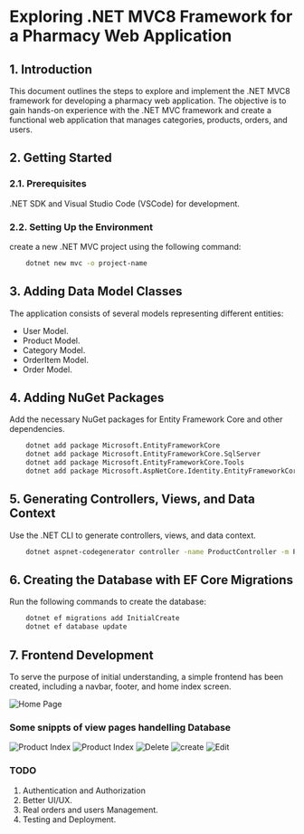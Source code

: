 # Exploring .NET MVC8 Framework for a Pharmacy Web Application

## 1. Introduction

This document outlines the steps to explore and implement the .NET MVC8 framework for developing a pharmacy web application. The objective is to gain hands-on experience with the .NET MVC framework and create a functional web application that manages categories, products, orders, and users.

## 2. Getting Started

### 2.1. Prerequisites

.NET SDK and Visual Studio Code (VSCode) for development.

### 2.2. Setting Up the Environment

create a new .NET MVC project using the following command:

```bash
    dotnet new mvc -o project-name
```

## 3. Adding Data Model Classes

The application consists of several models representing different entities:

- User Model.
- Product Model.
- Category Model.
- OrderItem Model.
- Order Model.

## 4. Adding NuGet Packages

Add the necessary NuGet packages for Entity Framework Core and other dependencies.

``` bash
    dotnet add package Microsoft.EntityFrameworkCore
    dotnet add package Microsoft.EntityFrameworkCore.SqlServer
    dotnet add package Microsoft.EntityFrameworkCore.Tools
    dotnet add package Microsoft.AspNetCore.Identity.EntityFrameworkCore
```

## 5. Generating Controllers, Views, and Data Context

Use the .NET CLI to generate controllers, views, and data context.

```bash
    dotnet aspnet-codegenerator controller -name ProductController -m Product -dc ApplicationDbContext --relativeFolderPath Controllers --useDefaultLayout --referenceScriptLibraries
```

## 6. Creating the Database with EF Core Migrations

Run the following commands to create the database:

```bash
    dotnet ef migrations add InitialCreate
    dotnet ef database update
```

## 7. Frontend Development

To serve the purpose of initial understanding, a simple frontend has been created, including a navbar, footer, and home index screen.

![Home Page](README.imgs/homeIndex.png)

### Some snippts of view pages handelling Database

![Product Index](README.imgs/usersList.png)
![Product Index](README.imgs/productIndex.png)
![Delete](README.imgs/deleteusr.png)
![create](README.imgs/createOrder.png)
![Edit](README.imgs/Edit.png)

### TODO

1. Authentication and Authorization
2. Better UI/UX.
3. Real orders and users Management.
4. Testing and Deployment.
